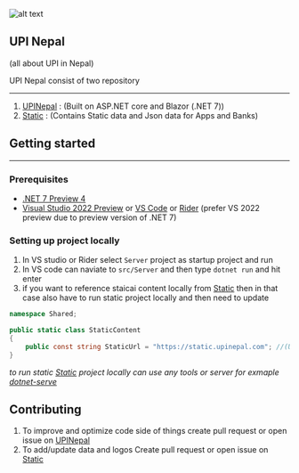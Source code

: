

![alt text](https://static.upinepal.com/logo/ReadMeLogo.jpg)

## UPI Nepal
(all about UPI in Nepal)

UPI Nepal consist of two repository 

-----------------
1. [UPINepal](https://github.com/UPINepal/UPINepal) : (Built on ASP.NET core and Blazor (.NET 7))
2. [Static](https://github.com/UPINepal/Static) : (Contains Static data and Json data for Apps and Banks)

## Getting started

----------------------
### Prerequisites
* [.NET 7 Preview 4](https://dotnet.microsoft.com/en-us/download/dotnet/7.0)
* [Visual Studio 2022 Preview](https://visualstudio.microsoft.com/vs/preview/) or [VS Code](https://code.visualstudio.com/) or [Rider](https://www.jetbrains.com/rider/)
  (prefer VS 2022 preview due to preview version of .NET 7)

### Setting up project locally
1. In VS studio or Rider select `Server` project as startup project and run
2. In VS code can naviate to `src/Server` and then  type  ```dotnet run``` and hit enter
3. if you want to reference staicai content locally from [Static](https://github.com/UPINepal/Static) then in that case also have to run static project locally and then need to update
```csharp
namespace Shared;

public static class StaticContent
{
    public const string StaticUrl = "https://static.upinepal.com"; //(Update to local server)
}  
```
_to run static [Static](https://github.com/UPINepal/Static) project locally can use any tools or server
for exmaple
[dotnet-serve](https://github.com/natemcmaster/dotnet-serve)_



## Contributing
1. To improve and optimize code side of things create pull request or open issue on [UPINepal](https://github.com/UPINepal/UPINepal) 
1. To add/update data and logos Create pull request or open issue on [Static](https://github.com/UPINepal/Static) 
